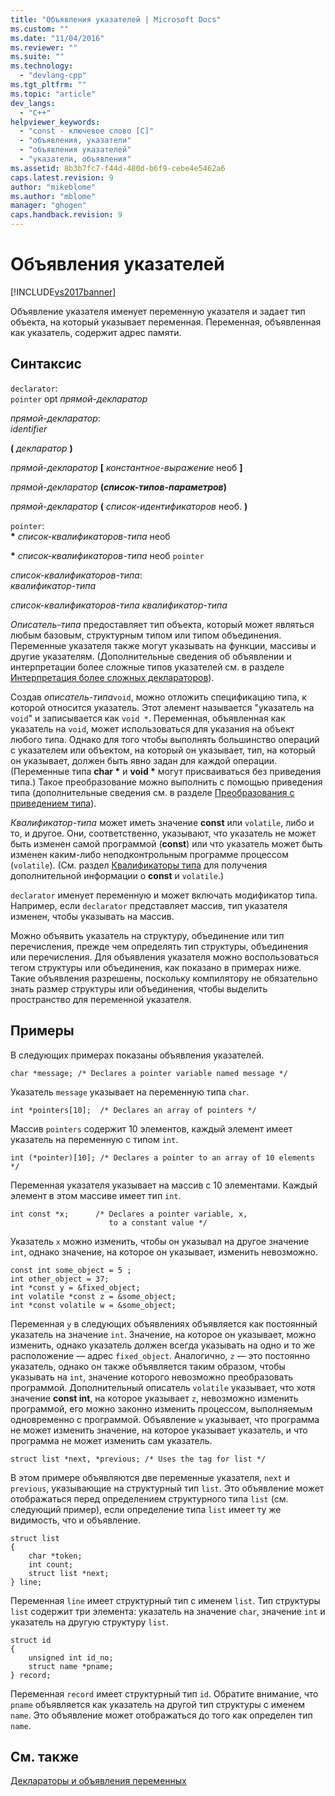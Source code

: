 ```yaml
---
title: "Объявления указателей | Microsoft Docs"
ms.custom: ""
ms.date: "11/04/2016"
ms.reviewer: ""
ms.suite: ""
ms.technology: 
  - "devlang-cpp"
ms.tgt_pltfrm: ""
ms.topic: "article"
dev_langs: 
  - "C++"
helpviewer_keywords: 
  - "const - ключевое слово [C]"
  - "объявления, указатели"
  - "объявления указателей"
  - "указатели, объявления"
ms.assetid: 8b3b7fc7-f44d-480d-b6f9-cebe4e5462a6
caps.latest.revision: 9
author: "mikeblome"
ms.author: "mblome"
manager: "ghogen"
caps.handback.revision: 9
---
```

# Объявления указателей
[!INCLUDE[vs2017banner](../assembler/inline/includes/vs2017banner.md)]

Объявление указателя именует переменную указателя и задает тип объекта, на который указывает переменная.  Переменная, объявленная как указатель, содержит адрес памяти.  
  
## Синтаксис  
 `declarator`:  
 `pointer` opt *прямой\-декларатор*  
  
 *прямой\-декларатор*:  
 *identifier*  
  
 **\(**  *декларатор*  **\)**  
  
 *прямой\-декларатор*  **\[**  *константное\-выражение* необ **\]**  
  
 *прямой\-декларатор* **\(***список\-типов\-параметров***\)**  
  
 *прямой\-декларатор*  **\(**  *список\-идентификаторов* необ. **\)**  
  
 `pointer`:  
 **\*** *список\-квалификаторов\-типа* необ  
  
 **\*** *список\-квалификаторов\-типа* необ `pointer`  
  
 *список\-квалификаторов\-типа*:  
 *квалификатор\-типа*  
  
 *список\-квалификаторов\-типа квалификатор\-типа*  
  
 *Описатель\-типа* предоставляет тип объекта, который может являться любым базовым, структурным типом или типом объединения.  Переменные указателя также могут указывать на функции, массивы и другие указателям. \(Дополнительные сведения об объявлении и интерпретации более сложные типов указателей см. в разделе [Интерпретация более сложных деклараторов](../c-language/interpreting-more-complex-declarators.md)\).  
  
 Создав *описатель\-типа*`void`, можно отложить спецификацию типа, к которой относится указатель.  Этот элемент называется "указатель на `void`" и записывается как `void *`.  Переменная, объявленная как указатель на `void`, может использоваться для указания на объект любого типа.  Однако для того чтобы выполнять большинство операций с указателем или объектом, на который он указывает, тип, на который он указывает, должен быть явно задан для каждой операции. \(Переменные типа **char \*** и **void \*** могут присваиваться без приведения типа.\) Такое преобразование можно выполнить с помощью приведения типа \(дополнительные сведения см. в разделе [Преобразования с приведением типа](../c-language/type-cast-conversions.md)\).  
  
 *Квалификатор\-типа* может иметь значение **const** или `volatile`, либо и то, и другое.  Они, соответственно, указывают, что указатель не может быть изменен самой программой \(**const**\) или что указатель может быть изменен каким\-либо неподконтрольным программе процессом \(`volatile`\). \(См. раздел [Квалификаторы типа](../c-language/type-qualifiers.md) для получения дополнительной информации о **const** и `volatile`.\)  
  
 `declarator` именует переменную и может включать модификатор типа.  Например, если `declarator` представляет массив, тип указателя изменен, чтобы указывать на массив.  
  
 Можно объявить указатель на структуру, объединение или тип перечисления, прежде чем определять тип структуры, объединения или перечисления.  Для объявления указателя можно воспользоваться тегом структуры или объединения, как показано в примерах ниже.  Такие объявления разрешены, поскольку компилятору не обязательно знать размер структуры или объединения, чтобы выделить пространство для переменной указателя.  
  
## Примеры  
 В следующих примерах показаны объявления указателей.  
  
```  
char *message; /* Declares a pointer variable named message */  
```  
  
 Указатель `message` указывает на переменную типа `char`.  
  
```  
int *pointers[10];  /* Declares an array of pointers */  
```  
  
 Массив `pointers` содержит 10 элементов, каждый элемент имеет указатель на переменную с типом `int`.  
  
```  
int (*pointer)[10]; /* Declares a pointer to an array of 10 elements */  
```  
  
 Переменная указателя указывает на массив с 10 элементами.  Каждый элемент в этом массиве имеет тип `int`.  
  
```  
int const *x;      /* Declares a pointer variable, x,  
                      to a constant value */   
```  
  
 Указатель `x` можно изменить, чтобы он указывал на другое значение `int`, однако значение, на которое он указывает, изменить невозможно.  
  
```  
const int some_object = 5 ;  
int other_object = 37;  
int *const y = &fixed_object;  
int volatile *const z = &some_object;  
int *const volatile w = &some_object;  
```  
  
 Переменная `y` в следующих объявлениях объявляется как постоянный указатель на значение `int`.  Значение, на которое он указывает, можно изменить, однако указатель должен всегда указывать на одно и то же расположение — адрес `fixed_object`.  Аналогично, `z` — это постоянно указатель, однако он также объявляется таким образом, чтобы указывать на `int`, значение которого невозможно преобразовать программой.  Дополнительный описатель `volatile` указывает, что хотя значение **const int**, на которое указывает `z`, невозможно изменить программой, его можно законно изменить процессом, выполняемым одновременно с программой.  Объявление `w` указывает, что программа не может изменить значение, на которое указывает указатель, и что программа не может изменить сам указатель.  
  
```  
struct list *next, *previous; /* Uses the tag for list */  
```  
  
 В этом примере объявляются две переменные указателя, `next` и `previous`, указывающие на структурный тип `list`.  Это объявление может отображаться перед определением структурного типа `list` \(см. следующий пример\), если определение типа `list` имеет ту же видимость, что и объявление.  
  
```  
struct list   
{  
    char *token;  
    int count;  
    struct list *next;  
} line;  
```  
  
 Переменная `line` имеет структурный тип с именем `list`.  Тип структуры `list` содержит три элемента: указатель на значение `char`, значение `int` и указатель на другую структуру `list`.  
  
```  
struct id   
{  
    unsigned int id_no;  
    struct name *pname;  
} record;  
```  
  
 Переменная `record` имеет структурный тип `id`.  Обратите внимание, что `pname` объявляется как указатель на другой тип структуры с именем `name`.  Это объявление может отображаться до того как определен тип `name`.  
  
## См. также  
 [Деклараторы и объявления переменных](../c-language/declarators-and-variable-declarations.md)